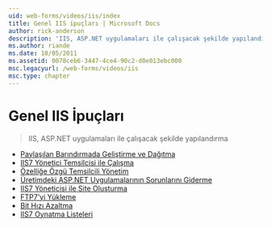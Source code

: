 ```yaml
---
uid: web-forms/videos/iis/index
title: Genel IIS ipuçları | Microsoft Docs
author: rick-anderson
description: 'IIS, ASP.NET uygulamaları ile çalışacak şekilde yapılandırma'
ms.author: riande
ms.date: 10/05/2011
ms.assetid: 0078ceb6-3447-4ce4-90c2-d0e013ebc000
msc.legacyurl: /web-forms/videos/iis
msc.type: chapter
---
```

<a name="general-iis-tips"></a>Genel IIS İpuçları
====================
> IIS, ASP.NET uygulamaları ile çalışacak şekilde yapılandırma


- [Paylaşılan Barındırmada Geliştirme ve Dağıtma](developing-and-deploying-in-a-shared-hosting.md)
- [IIS7 Yönetici Temsilcisi ile Çalışma](working-with-iis7-deligated-admin.md)
- [Özelliğe Özgü Temsilcili Yönetim](feature-specific-delegated-management.md)
- [Üretimdeki ASP.NET Uygulamalarının Sorunlarını Giderme](troubleshooting-production-aspnet-apps.md)
- [IIS7 Yöneticisi ile Site Oluşturma](creating-a-site-with-iis7-manager.md)
- [FTP7’yi Yükleme](installing-ftp7.md)
- [Bit Hızı Azaltma](bit-rate-throttling.md)
- [IIS7 Oynatma Listeleri](iis7-playlists.md)
